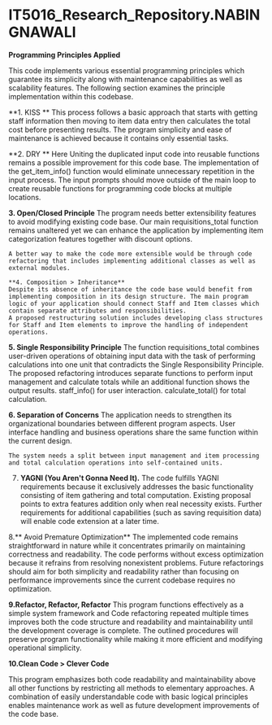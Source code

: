# IT5016_Research_Repository.NABIN GNAWALI

 **Programming Principles Applied**

This code implements various essential programming principles which guarantee its simplicity along with maintenance capabilities as well as scalability features. The following section examines the principle implementation within this codebase.

**1. KISS **
    This process follows a basic approach that starts with getting staff information then moving to item data entry then calculates the total cost before presenting results.
    The program simplicity and ease of maintenance is achieved because it contains only essential tasks.

**2. DRY **
    Here Uniting the duplicated input code into reusable functions remains a possible improvement for this code base. The implementation of the get_item_info() function would eliminate unnecessary repetition in the input process.
    The input prompts should move outside of the main loop to create reusable functions for programming code blocks at multiple locations.

**3. Open/Closed Principle**
    The program needs better extensibility features to avoid modifying existing code base. Our main requisitions_total function remains unaltered yet we can enhance the application by implementing item categorization features together with discount options.

    A better way to make the code more extensible would be through code refactoring that includes implementing additional classes as well as external modules.
    
    **4. Composition > Inheritance**
    Despite its absence of inheritance the code base would benefit from implementing composition in its design structure. The main program logic of your application should connect Staff and Item classes which contain separate attributes and responsibilities.
    A proposed restructuring solution includes developing class structures for Staff and Item elements to improve the handling of independent operations.

**5. Single Responsibility Principle**
    The function requisitions_total combines user-driven operations of obtaining input data with the task of performing calculations into one unit that contradicts the Single Responsibility Principle.
    The proposed refactoring introduces separate functions to perform input management and calculate totals while an additional function shows the output results.
        staff_info() for user interaction.
        calculate_total() for total calculation.

**6. Separation of Concerns**
    The application needs to strengthen its organizational boundaries between different program aspects. User interface handling and business operations share the same function within the current design.

    The system needs a split between input management and item processing and total calculation operations into self-contained units.

7.  **YAGNI (You Aren't Gonna Need It).**
    The code fulfills YAGNI requirements because it exclusively addresses the basic functionality consisting of item gathering and total computation.
    Existing proposal points to extra features addition only when real necessity exists. Further requirements for additional capabilities (such as saving requisition data) will enable code extension at a later time.

8.** Avoid Premature Optimization**
    The implemented code remains straightforward in nature while it concentrates primarily on maintaining correctness and readability. The code performs without excess optimization because it refrains from resolving nonexistent problems.
    Future refactorings should aim for both simplicity and readability rather than focusing on performance improvements since the current codebase requires no optimization.
    
 **9.Refactor, Refactor, Refactor**
This program functions effectively as a simple system framework and Code refactoring repeated multiple times improves both the code structure and readability and maintainability until the development coverage is complete. The outlined procedures will preserve program functionality while making it more efficient and modifying operational simplicity.

**10.Clean Code > Clever Code**

This program emphasizes both code readability and maintainability above all other functions by restricting all methods to elementary approaches. A combination of easily understandable code with basic logical principles enables maintenance work as well as future development improvements of the code base.

